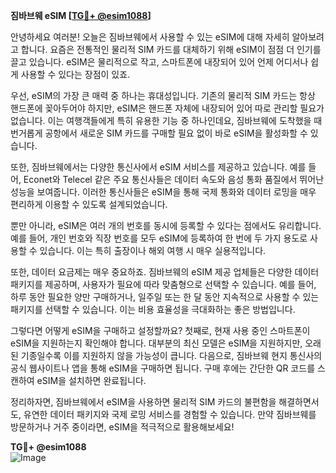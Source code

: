 **짐바브웨 eSIM [[TG💪+ @esim1088](https://t.me/s/esim1088)]**

안녕하세요 여러분! 오늘은 짐바브웨에서 사용할 수 있는 eSIM에 대해 자세히 알아보려고 합니다. 요즘은 전통적인 물리적 SIM 카드를 대체하기 위해 eSIM이 점점 더 인기를 끌고 있습니다. eSIM은 물리적으로 작고, 스마트폰에 내장되어 있어 언제 어디서나 쉽게 사용할 수 있다는 장점이 있죠.

우선, eSIM의 가장 큰 매력 중 하나는 휴대성입니다. 기존의 물리적 SIM 카드는 항상 핸드폰에 꽂아두어야 하지만, eSIM은 핸드폰 자체에 내장되어 있어 따로 관리할 필요가 없습니다. 이는 여행객들에게 특히 유용한 기능 중 하나인데요, 짐바브웨에 도착했을 때 번거롭게 공항에서 새로운 SIM 카드를 구매할 필요 없이 바로 eSIM을 활성화할 수 있습니다.

또한, 짐바브웨에서는 다양한 통신사에서 eSIM 서비스를 제공하고 있습니다. 예를 들어, Econet와 Telecel 같은 주요 통신사들은 데이터 속도와 음성 통화 품질에서 뛰어난 성능을 보여줍니다. 이러한 통신사들은 eSIM을 통해 국제 통화와 데이터 로밍을 매우 편리하게 이용할 수 있도록 설계되었습니다.

뿐만 아니라, eSIM은 여러 개의 번호를 동시에 등록할 수 있다는 점에서도 유리합니다. 예를 들어, 개인 번호와 직장 번호를 모두 eSIM에 등록하여 한 번에 두 가지 용도로 사용할 수 있습니다. 이는 특히 출장이나 해외 여행 시 매우 실용적입니다.

또한, 데이터 요금제는 매우 중요하죠. 짐바브웨의 eSIM 제공 업체들은 다양한 데이터 패키지를 제공하며, 사용자가 필요에 따라 맞춤형으로 선택할 수 있습니다. 예를 들어, 하루 동안 필요한 양만 구매하거나, 일주일 또는 한 달 동안 지속적으로 사용할 수 있는 패키지를 선택할 수 있습니다. 이는 비용 효율성을 극대화하는 좋은 방법입니다.

그렇다면 어떻게 eSIM을 구매하고 설정할까요? 첫째로, 현재 사용 중인 스마트폰이 eSIM을 지원하는지 확인해야 합니다. 대부분의 최신 모델은 eSIM을 지원하지만, 오래된 기종일수록 이를 지원하지 않을 가능성이 큽니다. 다음으로, 짐바브웨 현지 통신사의 공식 웹사이트나 앱을 통해 eSIM을 구매하면 됩니다. 구매 후에는 간단한 QR 코드를 스캔하여 eSIM을 설치하면 완료됩니다.

정리하자면, 짐바브웨에서 eSIM을 사용하면 물리적 SIM 카드의 불편함을 해결하면서도, 유연한 데이터 패키지와 국제 로밍 서비스를 경험할 수 있습니다. 만약 짐바브웨를 방문하거나 거주 중이라면, eSIM을 적극적으로 활용해보세요!

**TG💪+ @esim1088**  
![Image](https://i.postimg.cc/Y0z9fWf4/image.png)